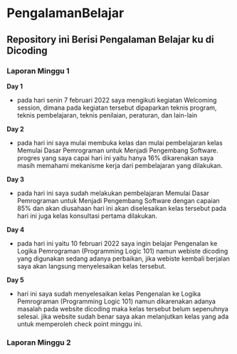 # PengalamanBelajar
## Repository ini Berisi Pengalaman Belajar ku di Dicoding

### Laporan Minggu 1

**Day 1**

* pada hari senin 7 februari 2022 saya mengikuti kegiatan Welcoming session, dimana pada kegiatan tersebut dipaparkan teknis program, teknis pembelajaran, teknis penilaian, peraturan, dan lain-lain

**Day 2**
* pada hari ini saya mulai membuka kelas dan mulai pembelajaran kelas Memulai Dasar Pemrograman untuk Menjadi Pengembang Software. progres yang saya   capai hari ini yaitu hanya 16%  dikarenakan saya masih memahami mekanisme kerja dari pembelajaran yang dilakukan.

**Day 3**
* pada hari ini saya sudah melakukan pembelajaran Memulai Dasar Pemrograman untuk Menjadi Pengembang Software dengan capaian 85% dan akan diusahaan hari ini akan diselesaikan kelas tersebut pada hari ini juga kelas konsultasi pertama dilakukan.

**Day 4**
* pada hari ini yaitu 10 februari 2022 saya ingin belajar Pengenalan ke Logika Pemrograman (Programming Logic 101) namun webiste dicoding yang digunakan sedang adanya perbaikan, jika webiste kembali berjalan saya akan langsung menyelesaikan kelas tersebut.

**Day 5**
* hari ini saya sudah menyelesaikan kelas Pengenalan ke Logika Pemrograman (Programming Logic 101) namun dikarenakan adanya masalah pada website dicoding maka kelas tersebut belum sepenuhnya selesai. jika website sudah benar saya akan melanjutkan kelas yang ada untuk memperoleh check point minggu ini.

### Laporan Minggu 2
